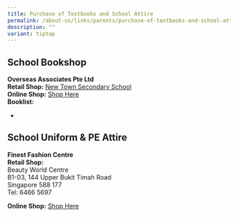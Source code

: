```yaml
---
title: Purchase of Textbooks and School Attire
permalink: /about-us/links/parents/purchase-of-textbooks-and-school-attire/
description: ""
variant: tiptap
---
```

<h2>School Bookshop</h2>
<p><strong>Overseas Associates Pte Ltd</strong>
<br><strong>Retail Shop:</strong>  <a href="https://www.newtownsec.moe.edu.sg/about-us/contact-us/" rel="noopener nofollow" target="_blank">New Town Secondary School</a>
<br><strong>Online Shop:</strong>  <a href="www.oapl.sg" rel="noopener nofollow" target="_blank">Shop Here</a>
<br><strong>Booklist:</strong>
</p>
<ul data-tight="true" class="tight">
<li>
<p></p>
</li>
</ul>
<h2>School Uniform &amp; PE Attire</h2>
<p><strong>Finest Fashion Centre</strong>
<br><strong>Retail Shop:</strong>
<br>Beauty World Centre
<br>B1-03, 144 Upper Bukit Timah Road
<br>Singapore 588 177
<br>Tel: 6466 5697</p>
<p><strong>Online Shop:</strong>  <a href="https://finestuniform.com/collections/new-town-secondary-school" rel="noopener noreferrer nofollow" target="_blank">Shop Here</a>
</p>